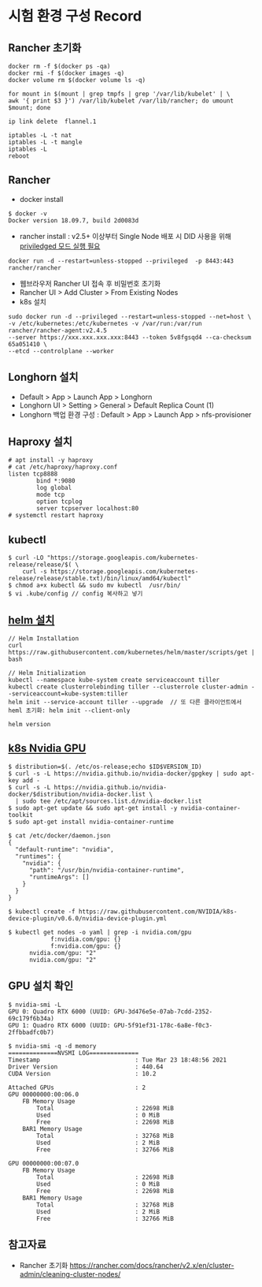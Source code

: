 # 시험 환경 구성 Record

## Rancher 초기화
```
docker rm -f $(docker ps -qa)
docker rmi -f $(docker images -q)
docker volume rm $(docker volume ls -q)
```
```
for mount in $(mount | grep tmpfs | grep '/var/lib/kubelet' | \
awk '{ print $3 }') /var/lib/kubelet /var/lib/rancher; do umount $mount; done
```
```
ip link delete  flannel.1
```
```
iptables -L -t nat
iptables -L -t mangle
iptables -L
reboot
```
## Rancher
- docker install
```
$ docker -v
Docker version 18.09.7, build 2d0083d
```
- rancher install : v2.5+ 이상부터 Single Node 배포 시 DID 사용을 위해 [priviledged 모드 실행 필요](https://rancher.com/docs/rancher/v2.x/en/installation/other-installation-methods/single-node-docker/#privileged-access-for-rancher-v2-5)
```
docker run -d --restart=unless-stopped --privileged  -p 8443:443 rancher/rancher
```
- 웹브라우저 Rancher UI 접속 후 비밀번호 초기화
- Rancher UI > Add Cluster > From Existing Nodes
- k8s 설치
```
sudo docker run -d --privileged --restart=unless-stopped --net=host \
-v /etc/kubernetes:/etc/kubernetes -v /var/run:/var/run rancher/rancher-agent:v2.4.5
--server https://xxx.xxx.xxx.xxx:8443 --token 5v8fgsqd4 --ca-checksum 65a051410 \
--etcd --controlplane --worker
```

## Longhorn 설치
- Default > App > Launch App > Longhorn
- Longhorn UI >  Setting > General > Default Replica Count (1)
- Longhorn 백업 환경 구성  : Default > App > Launch App > nfs-provisioner

## Haproxy 설치
```
# apt install -y haproxy
# cat /etc/haproxy/haproxy.conf
listen tcp8888
        bind *:9080
        log global
        mode tcp
        option tcplog
        server tcpserver localhost:80
# systemctl restart haproxy
```
## kubectl
```
$ curl -LO "https://storage.googleapis.com/kubernetes-release/release/$( \
    curl -s https://storage.googleapis.com/kubernetes-release/release/stable.txt)/bin/linux/amd64/kubectl"
$ chmod a+x kubectl && sudo mv kubectl  /usr/bin/
$ vi .kube/config // config 복사하고 넣기
```

## [helm 설치](https://zero-to-jupyterhub.readthedocs.io/en/latest/setup-jupyterhub/setup-helm.html)
```
// Helm Installation
curl https://raw.githubusercontent.com/kubernetes/helm/master/scripts/get | bash

// Helm Initialization
kubectl --namespace kube-system create serviceaccount tiller
kubectl create clusterrolebinding tiller --clusterrole cluster-admin --serviceaccount=kube-system:tiller
helm init --service-account tiller --upgrade  // 또 다른 클라이언트에서 heml 초기화: helm init --client-only

helm version
```

## [k8s Nvidia GPU](https://rancher.com/blog/2020/introduction-to-machine-learning-pipeline)
```
$ distribution=$(. /etc/os-release;echo $ID$VERSION_ID)
$ curl -s -L https://nvidia.github.io/nvidia-docker/gpgkey | sudo apt-key add -
$ curl -s -L https://nvidia.github.io/nvidia-docker/$distribution/nvidia-docker.list \
  | sudo tee /etc/apt/sources.list.d/nvidia-docker.list
$ sudo apt-get update && sudo apt-get install -y nvidia-container-toolkit
$ sudo apt-get install nvidia-container-runtime

$ cat /etc/docker/daemon.json
{
  "default-runtime": "nvidia",
  "runtimes": {
    "nvidia": {
      "path": "/usr/bin/nvidia-container-runtime",
      "runtimeArgs": []
    }
  }
}

$ kubectl create -f https://raw.githubusercontent.com/NVIDIA/k8s-device-plugin/v0.6.0/nvidia-device-plugin.yml 

$ kubectl get nodes -o yaml | grep -i nvidia.com/gpu
            f:nvidia.com/gpu: {}
            f:nvidia.com/gpu: {}
      nvidia.com/gpu: "2"
      nvidia.com/gpu: "2"
```
## GPU 설치 확인
```
$ nvidia-smi -L
GPU 0: Quadro RTX 6000 (UUID: GPU-3d476e5e-07ab-7cdd-2352-69c179f6b34a)
GPU 1: Quadro RTX 6000 (UUID: GPU-5f91ef31-178c-6a8e-f0c3-2ffbbadfc0b7)

$ nvidia-smi -q -d memory
==============NVSMI LOG==============
Timestamp                           : Tue Mar 23 18:48:56 2021
Driver Version                      : 440.64
CUDA Version                        : 10.2

Attached GPUs                       : 2
GPU 00000000:00:06.0
    FB Memory Usage
        Total                       : 22698 MiB
        Used                        : 0 MiB
        Free                        : 22698 MiB
    BAR1 Memory Usage
        Total                       : 32768 MiB
        Used                        : 2 MiB
        Free                        : 32766 MiB

GPU 00000000:00:07.0
    FB Memory Usage
        Total                       : 22698 MiB
        Used                        : 0 MiB
        Free                        : 22698 MiB
    BAR1 Memory Usage
        Total                       : 32768 MiB
        Used                        : 2 MiB
        Free                        : 32766 MiB
```

## 참고자료
- Rancher 초기화 https://rancher.com/docs/rancher/v2.x/en/cluster-admin/cleaning-cluster-nodes/
